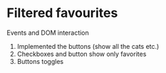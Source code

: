 Filtered favourites
===================

Events and DOM interaction

1. Implemented the buttons (show all the cats etc.)
2. Checkboxes and button show only favorites
3. Buttons toggles 